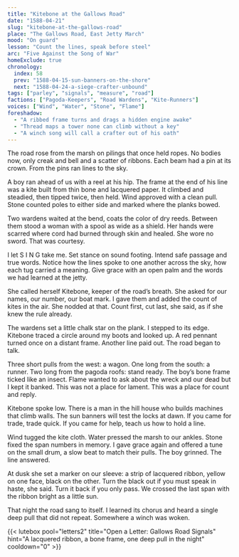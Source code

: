 ```yaml
---
title: "Kitebone at the Gallows Road"
date: "1588-04-21"
slug: "kitebone-at-the-gallows-road"
place: "The Gallows Road, East Jetty March"
mood: "On guard"
lesson: "Count the lines, speak before steel"
arc: "Five Against the Song of War"
homeExclude: true
chronology:
  index: 58
  prev: "1588-04-15-sun-banners-on-the-shore"
  next: "1588-04-24-a-siege-crafter-unbound"
tags: ["parley", "signals", "measure", "road"]
factions: ["Pagoda-Keepers", "Road Wardens", "Kite-Runners"]
voices: ["Wind", "Water", "Stone", "Flame"]
foreshadow:
  - "A ribbed frame turns and drags a hidden engine awake"
  - "Thread maps a tower none can climb without a key"
  - "A winch song will call a crafter out of his oath"
---
```


The road rose from the marsh on pilings that once held ropes. No bodies now, only creak and bell and a scatter of ribbons. Each beam had a pin at its crown. From the pins ran lines to the sky.

A boy ran ahead of us with a reel at his hip. The frame at the end of his line was a kite built from thin bone and lacquered paper. It climbed and steadied, then tipped twice, then held. Wind approved with a clean pull. Stone counted poles to either side and marked where the planks bowed.

Two wardens waited at the bend, coats the color of dry reeds. Between them stood a woman with a spool as wide as a shield. Her hands were scarred where cord had burned through skin and healed. She wore no sword. That was courtesy.

I let S I N G take me. Set stance on sound footing. Intend safe passage and true words. Notice how the lines spoke to one another across the sky, how each tug carried a meaning. Give grace with an open palm and the words we had learned at the jetty.

She called herself Kitebone, keeper of the road’s breath. She asked for our names, our number, our boat mark. I gave them and added the count of kites in the air. She nodded at that. Count first, cut last, she said, as if she knew the rule already.

The wardens set a little chalk star on the plank. I stepped to its edge. Kitebone traced a circle around my boots and looked up. A red pennant turned once on a distant frame. Another line paid out. The road began to talk.

Three short pulls from the west: a wagon. One long from the south: a runner. Two long from the pagoda roofs: stand ready. The boy’s bone frame ticked like an insect. Flame wanted to ask about the wreck and our dead but I kept it banked. This was not a place for lament. This was a place for count and reply.

Kitebone spoke low. There is a man in the hill house who builds machines that climb walls. The sun banners will test the locks at dawn. If you came for trade, trade quick. If you came for help, teach us how to hold a line.

Wind tugged the kite cloth. Water pressed the marsh to our ankles. Stone fixed the span numbers in memory. I gave grace again and offered a tune on the small drum, a slow beat to match their pulls. The boy grinned. The line answered.

At dusk she set a marker on our sleeve: a strip of lacquered ribbon, yellow on one face, black on the other. Turn the black out if you must speak in haste, she said. Turn it back if you only pass. We crossed the last span with the ribbon bright as a little sun.

That night the road sang to itself. I learned its chorus and heard a single deep pull that did not repeat. Somewhere a winch was woken.

{{< lutebox pool="letters2" title="Open a Letter: Gallows Road Signals" hint="A lacquered ribbon, a bone frame, one deep pull in the night" cooldown="0" >}}
